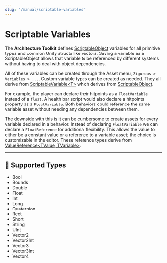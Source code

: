 ```yaml
---
slug: "/manual/scriptable-variables"
---
```


# Scriptable Variables

The **Architecture Toolkit** defines [ScriptableObject](https://docs.unity3d.com/ScriptReference/ScriptableObject.html) variables for all primitive types and common Unity structs like vectors. Saving a variable as a ScriptableObject allows that variable to be referenced by different systems without having to deal with object dependencies.

All of these variables can be created through the Asset menu, `Zigurous > Variables > ...`. Custom variable types can be created as needed. They all derive from [ScriptableVariable\<T\>](/api/Zigurous.Architecture/ScriptableVariable-1) which derives from [ScriptableObject](https://docs.unity3d.com/ScriptReference/ScriptableObject.html).

For example, the player can declare their hitpoints as a `FloatVariable` instead of a `float`. A health bar script would also declare a hitpoints property as a `FloatVariable`. Both behaviors could reference the same variable asset without needing any dependencies between them.

The downside with this is it can be cumbersome to create assets for every variable declared in a behavior. Instead of declaring `FloatVariable` we can declare a `FloatReference` for additional flexibility. This allows the value to either be a constant value or a reference to a variable asset; the choice is customizable in the editor. These reference types derive from [ValueReference\<TValue, TVariable\>](/api/Zigurous.Architecture/ValueReference-2).

<hr/>

## 📜 Supported Types

- Bool
- Bounds
- Double
- Float
- Int
- Long
- Quaternion
- Rect
- Short
- String
- UInt
- Vector2
- Vector2Int
- Vector3
- Vector3Int
- Vector4
